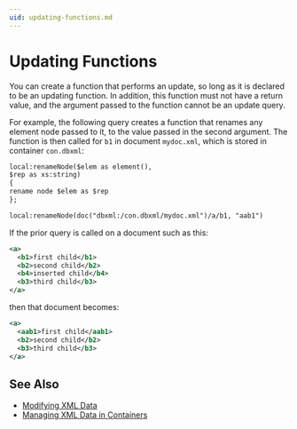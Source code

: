 ```yaml
---
uid: updating-functions.md
---
```


# Updating Functions

You can create a function that performs an update, so long as it is declared to be an updating function. In addition, this function must not have a return value, and the argument passed to the function cannot be an update query.


For example, the following query creates a function that renames any element node passed to it, to the value passed in the second argument. The function is then called for `b1` in document `mydoc.xml`, which is stored in container `con.dbxml`:


``` XML
local:renameNode($elem as element(),
$rep as xs:string)
{
rename node $elem as $rep
};

local:renameNode(doc("dbxml:/con.dbxml/mydoc.xml")/a/b1, "aab1")
```

If the prior query is called on a document such as this:


``` XML
<a>
  <b1>first child</b1>
  <b2>second child</b2>
  <b4>inserted child</b4>
  <b3>third child</b3>
</a>
```

then that document becomes:


``` XML
<a>
  <aab1>first child</aab1>
  <b2>second child</b2>
  <b3>third child</b3>
</a>
```


## See Also

* [Modifying XML Data](xref:modifying-xml-data.md)
* [Managing XML Data in Containers](xref:managing-xml-data-in-containers.md)
